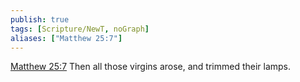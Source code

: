 ```yaml
---
publish: true
tags: [Scripture/NewT, noGraph]
aliases: ["Matthew 25:7"]
---
```

[Matthew 25:7](https://churchofjesuschrist.org/study/scriptures/nt/matt/25?lang=eng&id=p7#p7) Then all those virgins arose, and trimmed their lamps.
